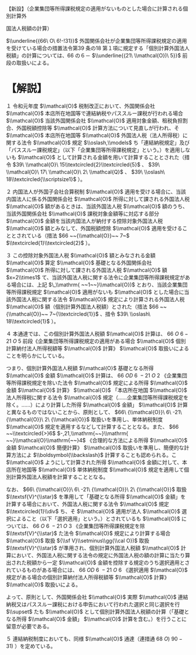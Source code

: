 【新設】（企業集団等所得課税規定の適用がないものとした場合に計算される個別計算外

国法人税額の計算）

$\\underline{{66\ O\ 6!-!31}}$ 外国関係会社が企業集団等所得課税規定の適用を受けている場合の措置法令第39 条の18 第１項に規定する「個別計算外国法人税額」の計算については、66 の６－ $\\underline{{21\ \\mathcal{O})\ 5}}$ 前段の取扱いによる。

# 【解説】

１ 令和元年度 $\\mathcal{O}$ 税制改正において、外国関係会社 $\\mathcal{O}$ 本店所在地国等で連結納税やパススルー課税が行われる場合 $\\mathcal{O}$ 当該外国関係会社 $\\mathcal{O}$ 適用対象金額、租税負担割合、外国税額控除等 $\\mathcal{O}$ 計算方法について見直しが行われ、そ $\\mathcal{O}$ 本店所在地国等 $\\mathcal{O}$ 外国法人税（法人所得税）に関する法令 $\\mathcal{O}$ 規定 $\\oslash,\\models$ ち「連結納税規定」及び「パススルー課税規定」（以下「企業集団等所得課税規定」という。）を適用しないも $\\mathcal{O}$ として計算される金額を用いて計算することとされた（措令 $39\ \\mathcal{O}\ 15\\textcircled{2}\\textcircled{5}$ 、 $39\ \\mathcal{O}\ 17\ \\mathcal{O}\ 2\ \\mathcal{Q}$ 、 $39\ \\oslash\ 18\\textcircled{\\scriptsize1}$ ）。

２ 内国法人が外国子会社合算税制 $\\mathcal{O}$ 適用を受ける場合に、当該内国法人に係る外国関係会社 $\\mathcal{O}$ 所得に対して課される外国法人税 $\\mathcal{O}$ 額があるときは、当該外国法人税 $\\mathcal{O}$ 額のうち、当該外国関係会社 $\\mathcal{O}$ 課税対象金額等に対応する部分 $\\mathcal{O}$ 金額を当該内国法人が納付する控除対象外国法人税 $\\mathcal{O}$ 額とみなして、外国税額控除 $\\mathcal{O}$ 適用を受けることとされている（措法 $66 ~~{\\mathcal{O}}~~ 7~$ $\\textcircled{1}\\textcircled{2}$ ）。

３ この控除対象外国法人税 $\\mathcal{O}$ 額とみなされる金額 $\\mathcal{O}$ 算定 $\\mathcal{O}$ 基礎となる外国関係会社 $\\mathcal{O}$ 所得に対して課される外国法人税 $\\mathcal{O}$ 額 $x=2\\times1$ て、当該外国法人税に関する法令に企業集団等所得課税規定がある場合には、上記 $\_\\mathrm{ ~~1~~}\\mathcal{O})$ とおり、当該企業集団等所得課税規定 $\\mathcal{O}$ 適用がないも $\\mathcal{O}$ とした場合に当該外国法人税に関する法令 $\\mathcal{O}$ 規定により計算される外国法人税 $\\mathcal{O}$ 額（個別計算外国法人税額）とされた（措法 $66 ~~{\\mathcal{O}}~~ 7~{\\textcircled{1}}$ 、措令 $39\ \\oslash\ 18\\textcircled{1}$ ）。

４ 本通達では、この個別計算外国法人税額 $\\mathcal{O}$ 計算は、 $66\ O\ 6-21\ O\ 5$ 前段《企業集団等所得課税規定の適用がある場合 $\\mathcal{O}$ 個別計算納付法人所得税額等 $\\mathcal{O}$ 計算》 $\\mathcal{O}$ 取扱いによることを明らかにしている。

つまり、個別計算外国法人税額 $\\mathcal{O}$ 基礎となる所得 $\\mathcal{O}$ 金額 $\\mathcal{O}$ 計算は、 $66\ O D\ 6\ -21\ O\ 2$ 《企業集団等所得課税規定を除いた法令 $\\mathcal{O}$ 規定による所得 $\\mathcal{O}$ 金額 $\\mathcal{O}$ 計算》 $\\mathcal{O}$ 「本店所在地国 $\\mathcal{O}$ 法人所得税に関する法令 $\\mathcal{O}$ 規定（……企業集団等所得課税規定を除く。……）により計算した所得 $\\mathcal{O}$ 金額」 $\\mathcal{O}$ 計算と異なるものではないことから、原則として、 $66\ {\\mathcal{O}}\ 6\ -21\ {\\mathcal{O}}\ 2\ {\\mathcal{O}}$ 取扱いを準用し、単体納税制度 $\\mathcal{O}$ 規定を適用するなどして計算することとなる。また、 $66 ~~\\textcircled{>}6$ $-,21,\\mathrm{~~}\\mathrm{ ~~}\\mathcal{O}\\mathrm{~~}4$ 《合理的な方法による所得 $\\mathcal{O}$ 金額 $\\mathcal{O}$ 簡便計算》 $\\mathcal{O}$ 取扱いを準用し、簡便的な計算方法によ $\\boldsymbol{\\backslash}$ 計算することも認められる。こ $\\mathcal{O}$ ようにして計算された所得 $\\mathcal{O}$ 金額に対して、本店所在地国等 $\\mathcal{O}$ 単体納税制度 $\\mathcal{O}$ 規定を適用して個別計算外国法人税額を計算することとなる。

なお、 $66\ {\\mathcal{O}}\ 6\ -21\ {\\mathcal{O}}\ 2\ {\\mathcal{O}}$ 取扱 $\\textsf{V}^{\\star}$ を準用して「基礎となる所得 $\\mathcal{O}$ 金額」を計算する場合において、外国法人税に関する法令 $\\mathcal{O}$ 規定 $\\textcircled{1}\\div$ ち、そ $\\mathcal{O}$ 適用が法人 $\\mathcal{O}$ 選択によること（以下「選択適用」という。）とされているも $\\mathcal{O}$ については、 $66\ O\ 6\ -21\ O\ 3$ 《企業集団等所得課税規定を除 $\\textsf{V}^{\\star}$ た法令 $\\mathcal{O}$ 規定により計算する場合 $\\mathcal{O}$ 取扱 ${\\sf V}\\setminus\\gg{\\cal O})$ 取扱 $\\textsf{V}^{\\star}$ が準用され、個別計算外国法人税額 $\\mathcal{O}$ 計算において、外国法人税に関する法令の規定に外国法人税の額の計算に当たり算出された税額から一定 $\\mathcal{O}$ 金額を控除する規定のうち選択適用とされているものがある場合には、 $66\ O D\ 6\ -21\ O\ 6$ 《選択適用 $\\mathcal{O}$ 規定がある場合の個別計算納付法人所得税額等 $\\mathcal{O}$ 計算》 $\\mathcal{O}$ 取扱いによる。

よって、原則として、外国関係会社 $\\mathcal{O}$ 実際 $\\mathcal{O}$ 連結納税又はパススルー課税における申告において行われた選択と同じ選択を行 $\\supset$ たも $\\mathcal{O}$ として個別計算外国法人税額の計算（「基礎となる所得 $\\mathcal{O}$ 金額」 $\\mathcal{O}$ 計算を含む。）を行うことに留意が必要である。

５ 連結納税制度においても、同様 $\\mathcal{O}$ 通達（連措通 $68\ O)\ 90-31)$ ）を定めている。
